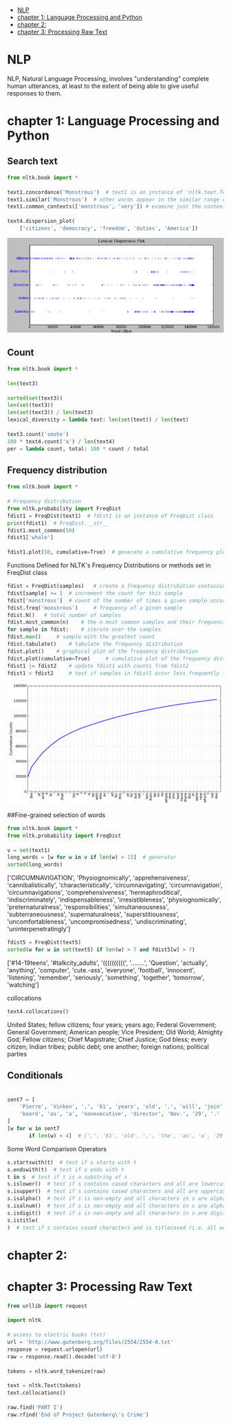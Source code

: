 
<!-- @import "[TOC]" {cmd="toc" depthFrom=1 depthTo=6 orderedList=false} -->

<!-- code_chunk_output -->

- [NLP](#nlp)
- [chapter 1: Language Processing and Python](#chapter-1-language-processing-and-python)
- [chapter 2:](#chapter-2)
- [chapter 3: Processing Raw Text](#chapter-3-processing-raw-text)

<!-- /code_chunk_output -->

# NLP

NLP, Natural Language Processing, involves "understanding" complete human utterances, at least to the extent of being able to give useful responses to them.

# chapter 1: Language Processing and Python


## Search text

```python
from nltk.book import *

text1.concordance('Monstrous')  # text1 is an instance of 'nltk.text.Text'
text1.similar('Monstrous')  # other words appear in the similar range of contest
text1.common_contexts(['monstrous', 'very']) # examine just the contexts that are shared by two or more words

text4.dispersion_plot(
    ['citizens', 'democracy', 'freedom', 'duties', 'America'])

```

![Image of dispersion_plot](https://github.com/Angingun/learn_NLTK/blob/master/NLTKofficials/basics/dis_plot.png)


## Count

```python
from nltk.book import *

len(text3)

sorted(set(text3))
len(set(text3))
len(set(text3)) / len(text3)
lexical_diversity = lambda text: len(set(text)) / len(text)

text3.count('smote')
100 * text4.count('a') / len(text4)
per = lambda count, total: 100 * count / total

```
## Frequency distribution

```python
from nltk.book import *

# Frequency distribution
from nltk.probability import FreqDist
fdist1 = FreqDist(text1)  # fdist1 is an instance of FreqDist class
print(fdist1)  # FreqDist.__str__
fdist1.most_common(50)
fdist1['whale']

fdist1.plot(50, cumulative=True)  # generate a cumulative frequency plot
```

Functions Defined for NLTK's Frequency Distributions or methods set in FreqDist class
```python
fdist = FreqDist(samples) 	# create a frequency distribution containing the given samples
fdist[sample] += 1 	# increment the count for this sample
fdist['monstrous'] 	# count of the number of times a given sample occurred
fdist.freq('monstrous') 	# frequency of a given sample
fdist.N() 	# total number of samples
fdist.most_common(n) 	# the n most common samples and their frequencies
for sample in fdist: 	# iterate over the samples
fdist.max() 	# sample with the greatest count
fdist.tabulate() 	# tabulate the frequency distribution
fdist.plot() 	# graphical plot of the frequency distribution
fdist.plot(cumulative=True) 	# cumulative plot of the frequency distribution
fdist1 |= fdist2 	# update fdist1 with counts from fdist2
fdist1 < fdist2 	# test if samples in fdist1 occur less frequently than in fdist2

```
![cumu_freq](https://github.com/Angingun/learn_NLTK/blob/master/NLTKofficials/basics/cumu_freq.png)


##Fine-grained selection of words

```python
from nltk.book import *
from nltk.probability import FreqDist

v = set(text1)
long_words = [w for w in v if len(w) > 15]  # generator 
sorted(long_words)
```
['CIRCUMNAVIGATION', 'Physiognomically', 'apprehensiveness', 'cannibalistically',
'characteristically', 'circumnavigating', 'circumnavigation', 'circumnavigations',
'comprehensiveness', 'hermaphroditical', 'indiscriminately', 'indispensableness',
'irresistibleness', 'physiognomically', 'preternaturalness', 'responsibilities',
'simultaneousness', 'subterraneousness', 'supernaturalness', 'superstitiousness',
'uncomfortableness', 'uncompromisedness', 'undiscriminating', 'uninterpenetratingly']

```python
fdist5 = FreqDist(text5)
sorted(w for w in set(text5) if len(w) > 7 and fdist5[w] > 7)
``` 
['#14-19teens', '#talkcity_adults', '((((((((((', '........', 'Question',
'actually', 'anything', 'computer', 'cute.-ass', 'everyone', 'football',
'innocent', 'listening', 'remember', 'seriously', 'something', 'together',
'tomorrow', 'watching']

collocations
```python
text4.collocations()
```
United States; fellow citizens; four years; years ago; Federal
Government; General Government; American people; Vice President; Old
World; Almighty God; Fellow citizens; Chief Magistrate; Chief Justice;
God bless; every citizen; Indian tribes; public debt; one another;
foreign nations; political parties


## Conditionals

```python

sent7 = [
    'Pierre', 'Vinken', ',', '61', 'years', 'old', ',', 'will', 'join', 'the',
    'board', 'as', 'a', 'nonexecutive', 'director', 'Nov.', '29', '.'
]
[w for w in sent7
       if len(w) < 4]  # [',', '61', 'old', ',', 'the', 'as', 'a', '29', '.']
```

Some Word Comparison Operators

```python
s.startswith(t)  # test if s starts with t
s.endswith(t)  # test if s ends with t
t in s  # test if t is a substring of s
s.islower()  # test if s contains cased characters and all are lowercase
s.isupper()  # test if s contains cased characters and all are uppercase
s.isalpha()  # test if s is non-empty and all characters in s are alphabetic
s.isalnum()  # test if s is non-empty and all characters in s are alphanumeric
s.isdigit()  # test if s is non-empty and all characters in s are digits
s.istitle(
)  # test if s contains cased characters and is titlecased (i.e. all words in s have initial capitals)

```
# chapter 2: 





# chapter 3: Processing Raw Text

```python
from urllib import request

import nltk

# access to electric books (txt)
url = 'http://www.gutenberg.org/files/2554/2554-0.txt'
response = request.urlopen(url)
raw = response.read().decode('utf-8')

tokens = nltk.word_tokenize(raw)

text = nltk.Text(tokens)
text.collocations()

raw.find('PART I')
raw.rfind('End of Project Gutenberg\'s Crime')
```
